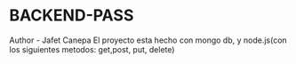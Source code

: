 # BACKEND-PASS

Author - Jafet Canepa
El proyecto esta hecho con mongo db, y node.js(con los siguientes metodos: get,post, put, delete)
